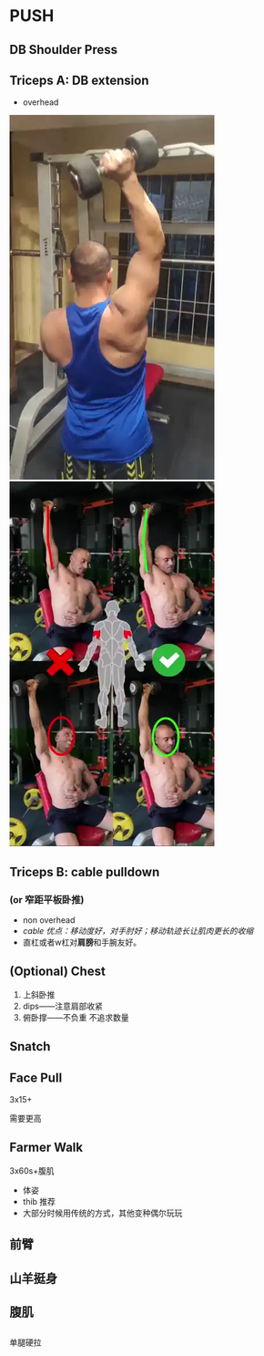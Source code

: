 # PUSH

## DB Shoulder Press


## Triceps A: DB extension

* overhead

![push-day-triceps-db-extensions-02.webp (360×640)](../images/push-day-triceps-db-extensions-02.webp)![push-day-triceps-db-extensions-01](../images/push-day-triceps-db-extensions-01.webp)


## Triceps B:  cable pulldown  

### **(or 窄距平板卧推)** 



* non overhead
* *cable 优点：移动度好，对手肘好；移动轨迹长让肌肉更长的收缩*
* 直杠或者w杠对**肩膀**和手腕友好。

## (Optional) Chest  

1. 上斜卧推
2. dips——注意肩部收紧
3. 俯卧撑——不负重 不追求数量

## Snatch

## Face Pull

3x15+

需要更高

## Farmer  Walk

3x60s+腹肌

* 体姿
* thib 推荐
* 大部分时候用传统的方式，其他变种偶尔玩玩





## 前臂

## 山羊挺身

## 腹肌

## 

单腿硬拉

